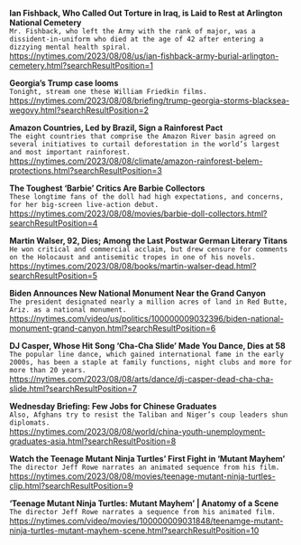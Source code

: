 **Ian Fishback, Who Called Out Torture in Iraq, is Laid to Rest at Arlington National Cemetery**\
`Mr. Fishback, who left the Army with the rank of major, was a dissident-in-uniform who died at the age of 42 after entering a dizzying mental health spiral.`\
https://nytimes.com/2023/08/08/us/ian-fishback-army-burial-arlington-cemetery.html?searchResultPosition=1

**Georgia’s Trump case looms**\
`Tonight, stream one these William Friedkin films.`\
https://nytimes.com/2023/08/08/briefing/trump-georgia-storms-blacksea-wegovy.html?searchResultPosition=2

**Amazon Countries, Led by Brazil, Sign a Rainforest Pact**\
`The eight countries that comprise the Amazon River basin agreed on several initiatives to curtail deforestation in the world’s largest and most important rainforest.`\
https://nytimes.com/2023/08/08/climate/amazon-rainforest-belem-protections.html?searchResultPosition=3

**The Toughest ‘Barbie’ Critics Are Barbie Collectors**\
`These longtime fans of the doll had high expectations, and concerns, for her big-screen live-action debut.`\
https://nytimes.com/2023/08/08/movies/barbie-doll-collectors.html?searchResultPosition=4

**Martin Walser, 92, Dies; Among the Last Postwar German Literary Titans**\
`He won critical and commercial acclaim, but drew censure for comments on the Holocaust and antisemitic tropes in one of his novels.`\
https://nytimes.com/2023/08/08/books/martin-walser-dead.html?searchResultPosition=5

**Biden Announces New National Monument Near the Grand Canyon**\
`The president designated nearly a million acres of land in Red Butte, Ariz. as a national monument.`\
https://nytimes.com/video/us/politics/100000009032396/biden-national-monument-grand-canyon.html?searchResultPosition=6

**DJ Casper, Whose Hit Song ‘Cha-Cha Slide’ Made You Dance, Dies at 58**\
`The popular line dance, which gained international fame in the early 2000s, has been a staple at family functions, night clubs and more for more than 20 years.`\
https://nytimes.com/2023/08/08/arts/dance/dj-casper-dead-cha-cha-slide.html?searchResultPosition=7

**Wednesday Briefing: Few Jobs for Chinese Graduates**\
`Also, Afghans try to resist the Taliban and Niger’s coup leaders shun diplomats.`\
https://nytimes.com/2023/08/08/world/china-youth-unemployment-graduates-asia.html?searchResultPosition=8

**Watch the Teenage Mutant Ninja Turtles’ First Fight in ‘Mutant Mayhem’**\
`The director Jeff Rowe narrates an animated sequence from his film.`\
https://nytimes.com/2023/08/08/movies/teenage-mutant-ninja-turtles-clip.html?searchResultPosition=9

**‘Teenage Mutant Ninja Turtles: Mutant Mayhem’ | Anatomy of a Scene**\
`The director Jeff Rowe narrates a sequence from his animated film.`\
https://nytimes.com/video/movies/100000009031848/teenamge-mutant-ninja-turtles-mutant-mayhem-scene.html?searchResultPosition=10

